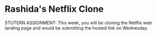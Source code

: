 # Rashida's Netflix Clone
STUTERN ASSIGNMENT: This week, you will be cloning the Netflix web landing page and would be submitting the hosted link on Wednesday.

